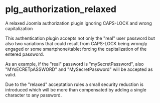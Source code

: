 # plg_authorization_relaxed
A relaxed Joomla authorization plugin ignoring CAPS-LOCK and wrong capitalization

This authentication plugin accepts not only the "real" user password but also two variations that could result from CAPS-LOCK being wrongly engaged or some smartphone/tablet forcing the capitalization of the entered password.

As an example, if the "real" password is "mySecretPassword", also "MYsECRETpASSWORD" and "MySecretPassword" will be accepted as valid.

Due to the "relaxed" acceptation rules a small security reduction is introduced which will be more than compensated by adding a single character to any password.
